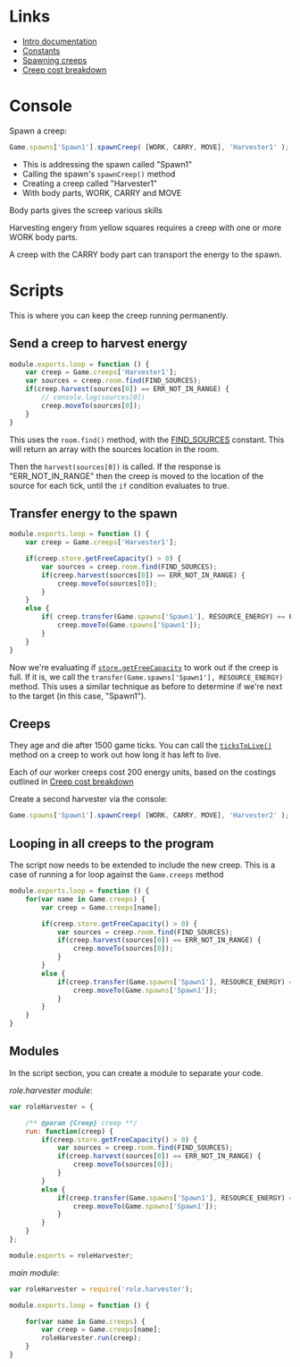 # Links
- [Intro documentation]
- [Constants]
- [Spawning creeps]
- [Creep cost breakdown]

# Console
Spawn a creep:
```js
Game.spawns['Spawn1'].spawnCreep( [WORK, CARRY, MOVE], 'Harvester1' );
```
- This is addressing the spawn called "Spawn1"
- Calling the spawn's `spawnCreep()` method
- Creating a creep called "Harvester1"
- With body parts, WORK, CARRY and MOVE

Body parts gives the screep various skills

Harvesting engery from yellow squares requires a creep with one or more WORK body parts.

A creep with the CARRY body part can transport the energy to the spawn.

# Scripts
This is where you can keep the creep running permanently. 

## Send a creep to harvest energy
```js
module.exports.loop = function () {
    var creep = Game.creeps['Harvester1'];
    var sources = creep.room.find(FIND_SOURCES);
    if(creep.harvest(sources[0]) == ERR_NOT_IN_RANGE) {
        // console.log(sources[0])
        creep.moveTo(sources[0]);
    }
}
```

This uses the `room.find()` method, with the [FIND_SOURCES](https://docs.screeps.com/api/#Room.find) constant. This will return an array with the sources location in the room.

Then the `harvest(sources[0])` is called. If the response is "ERR_NOT_IN_RANGE" then the creep is moved to the location of the source for each tick, until the `if` condition evaluates to true.

## Transfer energy to the spawn
```js
module.exports.loop = function () {
    var creep = Game.creeps['Harvester1'];

    if(creep.store.getFreeCapacity() > 0) {
        var sources = creep.room.find(FIND_SOURCES);
        if(creep.harvest(sources[0]) == ERR_NOT_IN_RANGE) {
            creep.moveTo(sources[0]);
        }
    }
    else {
        if( creep.transfer(Game.spawns['Spawn1'], RESOURCE_ENERGY) == ERR_NOT_IN_RANGE ) {
            creep.moveTo(Game.spawns['Spawn1']);
        }
    }
}
```

Now we're evaluating if [`store.getFreeCapacity`](https://docs.screeps.com/api/#Creep.store) to work out if the creep is full. If it is, we call the `transfer(Game.spawns['Spawn1'], RESOURCE_ENERGY)` method. This uses a similar technique as before to determine if we're next to the target (in this case, "Spawn1").

## Creeps
They age and die after 1500 game ticks. You can call the [`ticksToLive()`](https://docs.screeps.com/api/#Creep.ticksToLive) method on a creep to work out how long it has left to live.

Each of our worker creeps cost 200 energy units, based on the costings outlined in [Creep cost breakdown]

Create a second harvester via the console:

```js
Game.spawns['Spawn1'].spawnCreep( [WORK, CARRY, MOVE], 'Harvester2' );
```

## Looping in all creeps to the program
The script now needs to be extended to include the new creep. This is a case of running a for loop against the `Game.creeps` method

```js
module.exports.loop = function () {
    for(var name in Game.creeps) {
        var creep = Game.creeps[name];

        if(creep.store.getFreeCapacity() > 0) {
            var sources = creep.room.find(FIND_SOURCES);
            if(creep.harvest(sources[0]) == ERR_NOT_IN_RANGE) {
                creep.moveTo(sources[0]);
            }
        }
        else {
            if(creep.transfer(Game.spawns['Spawn1'], RESOURCE_ENERGY) == ERR_NOT_IN_RANGE) {
                creep.moveTo(Game.spawns['Spawn1']);
            }
        }
    }
}
```

## Modules
In the script section, you can create a module to separate your code.

_role.harvester module_:
```js
var roleHarvester = {

    /** @param {Creep} creep **/
    run: function(creep) {
	    if(creep.store.getFreeCapacity() > 0) {
            var sources = creep.room.find(FIND_SOURCES);
            if(creep.harvest(sources[0]) == ERR_NOT_IN_RANGE) {
                creep.moveTo(sources[0]);
            }
        }
        else {
            if(creep.transfer(Game.spawns['Spawn1'], RESOURCE_ENERGY) == ERR_NOT_IN_RANGE) {
                creep.moveTo(Game.spawns['Spawn1']);
            }
        }
	}
};

module.exports = roleHarvester;
```

_main module_:
```js
var roleHarvester = require('role.harvester');

module.exports.loop = function () {

    for(var name in Game.creeps) {
        var creep = Game.creeps[name];
        roleHarvester.run(creep);
    }
}
```






[Creep cost breakdown]: https://docs.screeps.com/api/#Creep "Creep cost breakdown"
[Intro documentation]: https://docs.screeps.com/introduction.html "Intro documentation"
[Constants]: https://docs.screeps.com/api/#Constants "Constants"
[Spawning creeps]: https://docs.screeps.com/api/#StructureSpawn.spawnCreep "Spawning creeps"